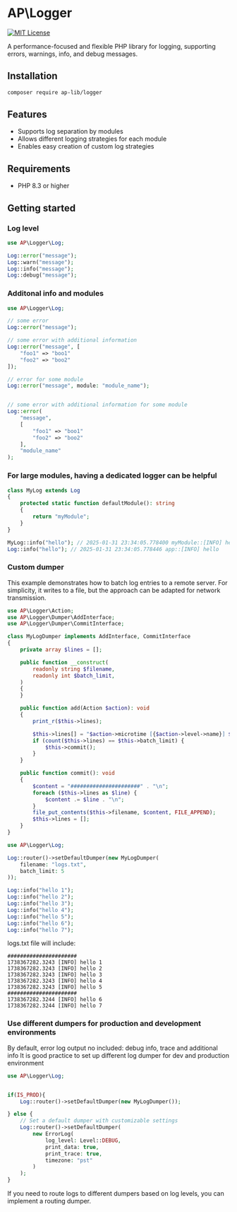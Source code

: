 # AP\Logger

[![MIT License](https://img.shields.io/badge/license-MIT-blue.svg)](LICENSE)

A performance-focused and flexible PHP library for logging, supporting errors, warnings, info, and debug messages.

## Installation

```bash
composer require ap-lib/logger
```

## Features

- Supports log separation by modules
- Allows different logging strategies for each module
- Enables easy creation of custom log strategies

## Requirements

- PHP 8.3 or higher

## Getting started

### Log level

```php
use AP\Logger\Log;

Log::error("message");
Log::warn("message");
Log::info("message");
Log::debug("message");

```

### Additonal info and modules

```php
use AP\Logger\Log;

// some error
Log::error("message");

// some error with additional information
Log::error("message", [
    "foo1" => "boo1"
    "foo2" => "boo2"
]);

// error for some module
Log::error("message", module: "module_name");


// some error with additional information for some module
Log::error(
    "message", 
    [
        "foo1" => "boo1"
        "foo2" => "boo2"
    ],
    "module_name"
);
```

### For large modules, having a dedicated logger can be helpful

```php
class MyLog extends Log
{
    protected static function defaultModule(): string
    {
        return "myModule";
    }
}

MyLog::info("hello"); // 2025-01-31 23:34:05.778400 myModule::[INFO] hello
Log::info("hello"); // 2025-01-31 23:34:05.778446 app::[INFO] hello
```

### Custom dumper

This example demonstrates how to batch log entries to a remote server. For simplicity, it writes to a file, but the
approach can be adapted for network transmission.

```php
use AP\Logger\Action;
use AP\Logger\Dumper\AddInterface;
use AP\Logger\Dumper\CommitInterface;

class MyLogDumper implements AddInterface, CommitInterface
{
    private array $lines = [];

    public function __construct(
        readonly string $filename,
        readonly int $batch_limit,
    )
    {
    }

    public function add(Action $action): void
    {
        print_r($this->lines);

        $this->lines[] = "$action->microtime [{$action->level->name}] $action->message";
        if (count($this->lines) == $this->batch_limit) {
            $this->commit();
        }
    }

    public function commit(): void
    {
        $content = "######################" . "\n";
        foreach ($this->lines as $line) {
            $content .= $line . "\n";
        }
        file_put_contents($this->filename, $content, FILE_APPEND);
        $this->lines = [];
    }
}
```

```php
use AP\Logger\Log;

Log::router()->setDefaultDumper(new MyLogDumper(
    filename: "logs.txt",
    batch_limit: 5
));

Log::info("hello 1");
Log::info("hello 2");
Log::info("hello 3");
Log::info("hello 4");
Log::info("hello 5");
Log::info("hello 6");
Log::info("hello 7");

```

logs.txt file will include:

```
######################
1738367282.3243 [INFO] hello 1
1738367282.3243 [INFO] hello 2
1738367282.3243 [INFO] hello 3
1738367282.3243 [INFO] hello 4
1738367282.3243 [INFO] hello 5
######################
1738367282.3244 [INFO] hello 6
1738367282.3244 [INFO] hello 7
```

### Use different dumpers for production and development environments

By default, error log output no included: debug info, trace and additional info
It is good practice to set up different log dumper for dev and production environment

```php
use AP\Logger\Log;


if(IS_PROD){
    Log::router()->setDefaultDumper(new MyLogDumper());

} else {
    // Set a default dumper with customizable settings
    Log::router()->setDefaultDumper(
        new ErrorLog(
            log_level: Level::DEBUG,
            print_data: true,
            print_trace: true,
            timezone: "pst"
        )
    );
}
```

If you need to route logs to different dumpers based on log levels, you can implement a routing dumper.